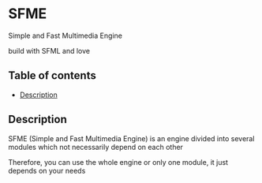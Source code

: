 # SFME
Simple and Fast Multimedia Engine

build with SFML and love



## Table of contents

 - [Description](#description)




## Description<a name="description"></a>

SFME (Simple and Fast Multimedia Engine) is an engine divided into several modules which not necessarily depend on each other
 
Therefore, you can use the whole engine or only one module, it just depends on your needs
